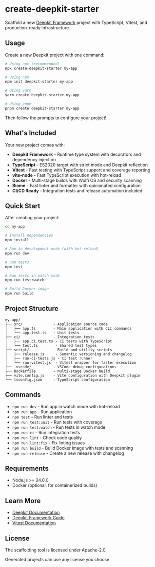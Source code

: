 # create-deepkit-starter

Scaffold a new [Deepkit Framework](https://deepkit.io) project with TypeScript, Vitest, and production-ready infrastructure.

## Usage

Create a new Deepkit project with one command:

```bash
# Using npx (recommended)
npx create-deepkit-starter my-app

# Using npm
npm init deepkit-starter my-app

# Using yarn
yarn create deepkit-starter my-app

# Using pnpm
pnpm create deepkit-starter my-app
```

Then follow the prompts to configure your project!

## What's Included

Your new project comes with:

- **Deepkit Framework** - Runtime type system with decorators and dependency injection
- **TypeScript** - ES2020 target with strict mode and Deepkit reflection
- **Vitest** - Fast testing with TypeScript support and coverage reporting
- **vite-node** - Fast TypeScript execution with hot-reload
- **Docker** - Multi-stage builds with Wolfi OS and security scanning
- **Biome** - Fast linter and formatter with opinionated configuration
- **CI/CD Ready** - Integration tests and release automation included

## Quick Start

After creating your project:

```bash
cd my-app

# Install dependencies
npm install

# Run in development mode (with hot-reload)
npm run dev

# Run tests
npm test

# Run tests in watch mode
npm run test:watch

# Build Docker image
npm run build
```

## Project Structure

```
my-app/
├── src/              - Application source code
│   ├── app.ts        - Main application with CLI commands
│   └── app.test.ts   - Unit tests
├── ci/               - Integration tests
│   ├── app.ci.test.ts - CI tests with TypeScript
│   └── test.ts        - Shared test types
├── script/           - Build and utility scripts
│   ├── release.js     - Semantic versioning and changelog
│   ├── run-ci-tests.js - CI test runner
│   └── run-vitest.js  - Vitest wrapper for faster execution
├── .vscode/          - VSCode debug configurations
├── Dockerfile        - Multi-stage Docker build
├── vite.config.js    - Vite configuration with Deepkit plugin
└── tsconfig.json     - TypeScript configuration
```

## Commands

- `npm run dev` - Run app in watch mode with hot-reload
- `npm run app` - Run application
- `npm test` - Run linter and tests
- `npm run test:unit` - Run tests with coverage
- `npm run test:watch` - Run tests in watch mode
- `npm run ci` - Run integration tests
- `npm run lint` - Check code quality
- `npm run lint:fix` - Fix linting issues
- `npm run build` - Build Docker image with tests and scanning
- `npm run release` - Create a new release with changelog

## Requirements

- Node.js >= 24.0.0
- Docker (optional, for containerized builds)

## Learn More

- [Deepkit Documentation](https://deepkit.io/documentation)
- [Deepkit Framework Guide](https://deepkit.io/library/framework)
- [Vitest Documentation](https://vitest.dev/)

## License

The scaffolding tool is licensed under Apache-2.0.

Generated projects can use any license you choose.
